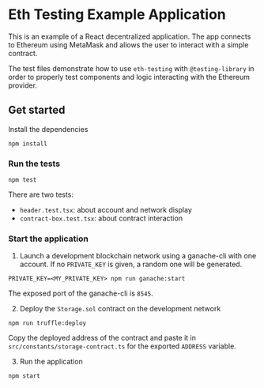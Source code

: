 # Eth Testing Example Application

This is an example of a React decentralized application. The app connects to Ethereum using MetaMask and allows the user to interact with a simple contract.

The test files demonstrate how to use `eth-testing` with `@testing-library` in order to properly test components and logic interacting with the Ethereum provider.

## Get started

Install the dependencies
```shell
npm install
```

### Run the tests

```shell
npm test
```

There are two tests:
- `header.test.tsx`: about account and network display
- `contract-box.test.tsx`: about contract interaction

### Start the application

1. Launch a development blockchain network using a ganache-cli with one account. If no `PRIVATE_KEY` is given, a random one will be generated.
```shell
PRIVATE_KEY=<MY_PRIVATE_KEY> npm run ganache:start
```
The exposed port of the ganache-cli is `8545`.

2. Deploy the `Storage.sol` contract on the development network
```shell
npm run truffle:deploy
```
Copy the deployed address of the contract and paste it in `src/constants/storage-contract.ts` for the exported `ADDRESS` variable.

3. Run the application
```shell
npm start
```
